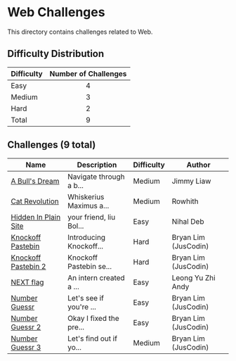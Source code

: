 # Web Challenges
This directory contains challenges related to Web.

## Difficulty Distribution
| Difficulty | Number of Challenges |
| ---------- |:--------------------:|
| Easy | 4 |
| Medium | 3 |
| Hard | 2 |
| Total | 9 |

## Challenges (9 total)
| Name | Description | Difficulty | Author |
| ---- | ----------- | ---------- | ------ |
| [A Bull's Dream](<./A Bull's Dream>) | Navigate through a b... | Medium | Jimmy Liaw |
| [Cat Revolution](<./Cat Revolution>) | Whiskerius Maximus a... | Medium | Rowhith |
| [Hidden In Plain Site](<./Hidden In Plain Site>) | your friend, liu Bol... | Easy | Nihal Deb |
| [Knockoff Pastebin](<./Knockoff Pastebin>) | Introducing Knockoff... | Hard | Bryan Lim (JusCodin) |
| [Knockoff Pastebin 2](<./Knockoff Pastebin 2>) | Knockoff Pastebin se... | Hard | Bryan Lim (JusCodin) |
| [NEXT flag](<./NEXT flag>) | An intern created a ... | Easy | Leong Yu Zhi Andy |
| [Number Guessr](<./Number Guessr>) | Let's see if you're ... | Easy | Bryan Lim (JusCodin) |
| [Number Guessr 2](<./Number Guessr 2>) | Okay I fixed the pre... | Easy | Bryan Lim (JusCodin) |
| [Number Guessr 3](<./Number Guessr 3>) | Let's find out if yo... | Medium | Bryan Lim (JusCodin) |
